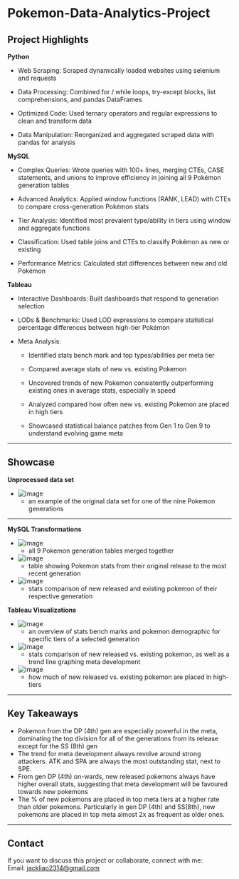 # Pokemon-Data-Analytics-Project
## Project Highlights

**Python**
- Web Scraping: Scraped dynamically loaded websites using selenium and requests

- Data Processing: Combined for / while loops, try-except blocks, list comprehensions, and pandas DataFrames

- Optimized Code: Used ternary operators and regular expressions to clean and transform data

- Data Manipulation: Reorganized and aggregated scraped data with pandas for analysis

**MySQL**
- Complex Queries: Wrote queries with 100+ lines, merging CTEs, CASE statements, and unions to improve efficiency in joining all 9 Pokémon generation tables

- Advanced Analytics: Applied window functions (RANK, LEAD) with CTEs to compare cross-generation Pokémon stats

- Tier Analysis: Identified most prevalent type/ability in tiers using window and aggregate functions

- Classification: Used table joins and CTEs to classify Pokémon as new or existing

- Performance Metrics: Calculated stat differences between new and old Pokémon

**Tableau**
- Interactive Dashboards: Built dashboards that respond to generation selection

- LODs & Benchmarks: Used LOD expressions to compare statistical percentage differences between high-tier Pokémon

- Meta Analysis:
  - Identified stats bench mark and top types/abilities per meta tier

  - Compared average stats of new vs. existing Pokemon

  - Uncovered trends of new Pokemon consistently outperforming existing ones in average stats, especially in speed

  - Analyzed compared how often new vs. existing Pokemon are placed in high tiers

  - Showcased statistical balance patches from Gen 1 to Gen 9 to understand evolving game meta
---
## Showcase
**Unprocessed data set**
- ![image](https://github.com/user-attachments/assets/5aab5c99-bdaf-49b8-8980-39ec60a90c7a)  
  - an example of the original data set for one of the nine Pokemon generations
---
**MySQL Transformations**  
- ![image](https://github.com/user-attachments/assets/3aee4ddc-612c-4bf3-956c-e627e88d38b4)  
  - all 9 Pokemon generation tables merged together  
- ![image](https://github.com/user-attachments/assets/725ef7f9-291c-4e62-a457-fa3cbd3d0efb)  
  - table showing Pokemon stats from their original release to the most recent generation  
- ![image](https://github.com/user-attachments/assets/818ca996-40ec-407d-a993-9f66e5893f4d)  
  - stats comparison of new released and existing pokemon of their respective generation  

**Tableau Visualizations**
- ![image](https://github.com/user-attachments/assets/971a7774-82cc-4c33-bed3-b885b3af4a69)  
  - an overview of stats bench marks and pokemon demographic for specific tiers of a selected generation
- ![image](https://github.com/user-attachments/assets/4e33b8f1-7a68-4fd6-b088-b27ce5155808)  
  - stats comparison of new released vs. existing pokemon, as well as a trend line graphing meta development
- ![image](https://github.com/user-attachments/assets/7147647d-7764-498f-b432-3c02c1ee080f)  
  - how much of new released vs. existing pokemon are placed in high-tiers
---
## Key Takeaways
- Pokemon from the DP (4th) gen are especially powerful in the meta, dominating the top division for all of the generations from its release except for the SS (8th) gen
- The trend for meta development always revolve around strong attackers. ATK and SPA are always the most outstanding stat, next to SPE.
- From gen DP (4th) on-wards, new released pokemons always have higher overall stats, suggesting that meta development will be favoured towards new pokemons
- The % of new pokemons are placed in top meta tiers at a higher rate than older pokemons. Particularly in gen DP (4th) and SS(8th), new pokemons are placed in top meta almost 2x as frequent as older ones.
---
## Contact
If you want to discuss this project or collaborate, connect with me:  
Email: jackliao2314@gmail.com





